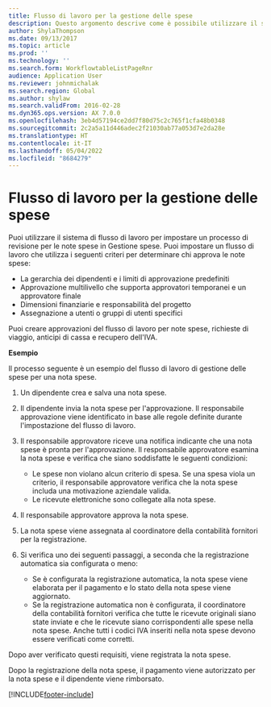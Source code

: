 ```yaml
---
title: Flusso di lavoro per la gestione delle spese
description: Questo argomento descrive come è possibile utilizzare il sistema del flusso di lavoro in Microsoft Dynamics 365 Finance per impostare un processo di verifica delle note spese in Gestione spese.
author: ShylaThompson
ms.date: 09/13/2017
ms.topic: article
ms.prod: ''
ms.technology: ''
ms.search.form: WorkflowtableListPageRnr
audience: Application User
ms.reviewer: johnmichalak
ms.search.region: Global
ms.author: shylaw
ms.search.validFrom: 2016-02-28
ms.dyn365.ops.version: AX 7.0.0
ms.openlocfilehash: 3eb4d57194ce2dd7f80d75c2c765f1cfa48b0348
ms.sourcegitcommit: 2c2a5a11d446adec2f21030ab77a053d7e2da28e
ms.translationtype: HT
ms.contentlocale: it-IT
ms.lasthandoff: 05/04/2022
ms.locfileid: "8684279"
---
```

# <a name="expense-management-workflow"></a>Flusso di lavoro per la gestione delle spese

Puoi utilizzare il sistema di flusso di lavoro per impostare un processo di revisione per le note spese in Gestione spese. Puoi impostare un flusso di lavoro che utilizza i seguenti criteri per determinare chi approva le note spese:

- La gerarchia dei dipendenti e i limiti di approvazione predefiniti
- Approvazione multilivello che supporta approvatori temporanei e un approvatore finale
- Dimensioni finanziarie e responsabilità del progetto
- Assegnazione a utenti o gruppi di utenti specifici

Puoi creare approvazioni del flusso di lavoro per note spese, richieste di viaggio, anticipi di cassa e recupero dell'IVA.

**Esempio**

Il processo seguente è un esempio del flusso di lavoro di gestione delle spese per una nota spese.

1. Un dipendente crea e salva una nota spese.
2. Il dipendente invia la nota spese per l'approvazione. Il responsabile approvazione viene identificato in base alle regole definite durante l'impostazione del flusso di lavoro.
3. Il responsabile approvatore riceve una notifica indicante che una nota spese è pronta per l'approvazione. Il responsabile approvatore esamina la nota spese e verifica che siano soddisfatte le seguenti condizioni:

    - Le spese non violano alcun criterio di spesa. Se una spesa viola un criterio, il responsabile approvatore verifica che la nota spese includa una motivazione aziendale valida.
    - Le ricevute elettroniche sono collegate alla nota spese.

4. Il responsabile approvatore approva la nota spese.
5. La nota spese viene assegnata al coordinatore della contabilità fornitori per la registrazione.
6. Si verifica uno dei seguenti passaggi, a seconda che la registrazione automatica sia configurata o meno:

    - Se è configurata la registrazione automatica, la nota spese viene elaborata per il pagamento e lo stato della nota spese viene aggiornato.
    - Se la registrazione automatica non è configurata, il coordinatore della contabilità fornitori verifica che tutte le ricevute originali siano state inviate e che le ricevute siano corrispondenti alle spese nella nota spese. Anche tutti i codici IVA inseriti nella nota spese devono essere verificati come corretti.

Dopo aver verificato questi requisiti, viene registrata la nota spese.

Dopo la registrazione della nota spese, il pagamento viene autorizzato per la nota spese e il dipendente viene rimborsato.


[!INCLUDE[footer-include](../includes/footer-banner.md)]
